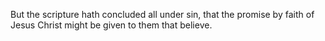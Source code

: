 But the scripture hath concluded all under sin, that the promise by faith of Jesus Christ might be given to them that believe.

